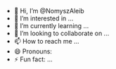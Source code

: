 - 👋 Hi, I’m @NomyszAleib
- 👀 I’m interested in ...
- 🌱 I’m currently learning ...
- 💞️ I’m looking to collaborate on ...
- 📫 How to reach me ...
- 😄 Pronouns:
- ⚡ Fun fact: ...

<!---
NomyszAleib/NomyszAleib is a ✨ special ✨ repository because its `README.md` (this file) appears on your GitHub profile.
You can click the Preview link to take a look at your changes.
--->
